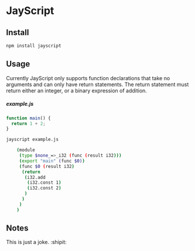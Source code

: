 # JayScript

## Install

```bash
npm install jayscript
```

## Usage

Currently JayScript only supports function declarations that take no arguments and can only have return statements. The return statement must return either an integer, or a binary expression of addition.

##### example.js
```js
function main() {
  return 1 + 2;
}
```

```bash
jayscript example.js

    (module
     (type $none_=>_i32 (func (result i32)))
     (export "main" (func $0))
     (func $0 (result i32)
      (return
       (i32.add
        (i32.const 1)
        (i32.const 2)
       )
      )
     )
    )

```

## Notes

This is just a joke. :shipit:
